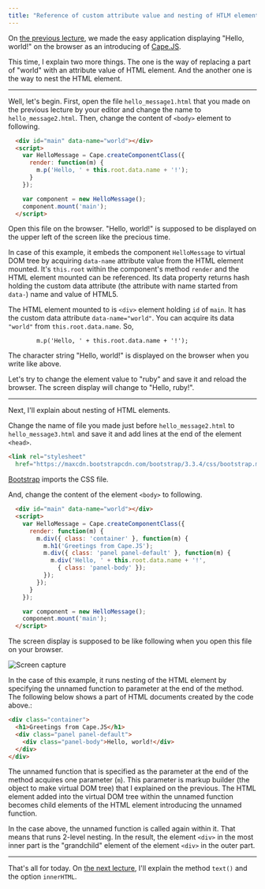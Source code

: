```yaml
---
title: "Reference of custom attribute value and nesting of HTLM elements - Cape.JS Primer"
---
```


On [the previous lecture](../01_hello_world), we made the easy application displaying "Hello, world!" on the browser as an introducing of [Cape.JS](http://oiax.github.io/capejs/).

This time, I explain two more things. The one is the way of replacing a part of "world" with an attribute value of HTML element. And the another one is the way to nest the HTML element.

----

Well, let's begin. First, open the file `hello_message1.html` that you made on the previous lecture by your editor and change the name to  `hello_message2.html`. Then, change the content of `<body>` element to following.

```html
  <div id="main" data-name="world"></div>
  <script>
    var HelloMessage = Cape.createComponentClass({
      render: function(m) {
        m.p('Hello, ' + this.root.data.name + '!');
      }
    });

    var component = new HelloMessage();
    component.mount('main');
  </script>
```

Open this file on the browser. "Hello, world!" is supposed to be displayed on the upper left of the screen like the precious time.

In case of this example, it embeds the component `HelloMessage` to virtual DOM tree by acquiring `data-name` attribute value from the HTML element mounted. It's `this.root` within the component's method `render` and the HTML element mounted can be referenced. Its data property returns hash holding the custom data attribute (the attribute with name started from `data-`) name and value of HTML5.

The HTML element mounted to is `<div>` element holding `id` of  `main`. It has the custom data attribute `data-name="world"`. You can acquire its data `"world"` from `this.root.data.name`. So,

```
        m.p('Hello, ' + this.root.data.name + '!');
```

The character string "Hello, world!" is displayed on the browser when you write like above.

Let's try to change the element value to "ruby" and save it and reload the browser. The screen display will change to "Hello, ruby!".

----

Next, I'll explain about nesting of HTML elements.

Change the name of file you made just before `hello_message2.html` to `hello_message3.html` and save it and add lines at the end of the element `<head>`.

```html
<link rel="stylesheet"
  href="https://maxcdn.bootstrapcdn.com/bootstrap/3.3.4/css/bootstrap.min.css">
```

[Bootstrap](http://getbootstrap.com/) imports the CSS file.

And, change the content of the element `<body>` to following.

```html
  <div id="main" data-name="world"></div>
  <script>
    var HelloMessage = Cape.createComponentClass({
      render: function(m) {
        m.div({ class: 'container' }, function(m) {
          m.h1('Greetings from Cape.JS');
          m.div({ class: 'panel panel-default' }, function(m) {
            m.div('Hello, ' + this.root.data.name + '!',
              { class: 'panel-body' });
          });
        });
      }
    });

    var component = new HelloMessage();
    component.mount('main');
  </script>
```

The screen display is supposed to be like following when you open this file on your browser.

<div class="block-image">
<img src="/capejs/images/capejs_primer/hello_message3.png" alt="Screen capture">
</div>

In the case of this example, it runs nesting of the HTML element by specifying the unnamed function to parameter at the end of the method. The following below shows a part of HTML documents created by the code above.:

```html
<div class="container">
  <h1>Greetings from Cape.JS</h1>
  <div class="panel panel-default">
    <div class="panel-body">Hello, world!</div>
  </div>
</div>
```

The unnamed function that is specified as the parameter at the end of the method acquires one parameter (`m`). This parameter is markup builder (the object to make virtual DOM tree) that I explained on the previous. The HTML element added into the virtual DOM tree within the unnamed function becomes child elements of the HTML element introducing the unnamed function.

In the case above, the unnamed function is called again within it. That means that runs 2-level nesting. In the result, the element `<div>` in the most inner part is the "grandchild" element of the element `<div>` in the outer part.

----

That's all for today. On [the next lecture](../03_creating_text_nodes), I'll explain the method `text()` and the option `innerHTML`.
